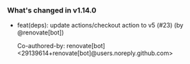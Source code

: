 ### What's changed in v1.14.0

* feat(deps): update actions/checkout action to v5 (#23) (by @renovate[bot])

  Co-authored-by: renovate[bot] <29139614+renovate[bot]@users.noreply.github.com>

